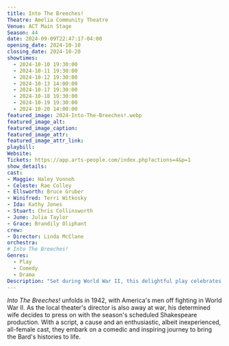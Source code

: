 ```yaml
---
title: Into The Breeches!
Theatre: Amelia Community Theatre
Venue: ACT Main Stage
Season: 44
date: 2024-09-09T22:47:17-04:00
opening_date: 2024-10-10
closing_date: 2024-10-20
showtimes:
  - 2024-10-10 19:30:00
  - 2024-10-11 19:30:00
  - 2024-10-12 19:30:00
  - 2024-10-13 14:00:00
  - 2024-10-17 19:30:00
  - 2024-10-18 19:30:00
  - 2024-10-19 19:30:00
  - 2024-10-20 14:00:00
featured_image: 2024-Into-The-Breeches!.webp
featured_image_alt: 
featured_image_caption: 
featured_image_attr: 
featured_image_attr_link: 
playbill:
Website: 
Tickets: https://app.arts-people.com/index.php?actions=4&p=1
show_details: 
cast:
- Maggie: Haley Vonnoh
- Celeste: Rae Colley
- Ellsworth: Bruce Gruber
- Winifred: Terri Witkosky
- Ida: Kathy Jones
- Stuart: Chris Collinsworth
- June: Julia Taylor
- Grace: Brandily Oliphant
crew:
- Director: Linda McClane
orchestra:
# Into The Breeches!
Genres:
  - Play
  - Comedy
  - Drama
Description: "Set during World War II, this delightful play celebrates a group of passionate women who band together to produce an all-female version of Shakespeare’s *Henry IV* and *Henry V*."
---
```

*Into The Breeches!* unfolds in 1942, with America's men off fighting in World War II. As the local theater's director is also away at war, his determined wife decides to press on with the season's scheduled Shakespeare production. With a script, a cause and an enthusiastic, albeit inexperienced, all-female cast, they embark on a comedic and inspiring journey to bring the Bard's histories to life.